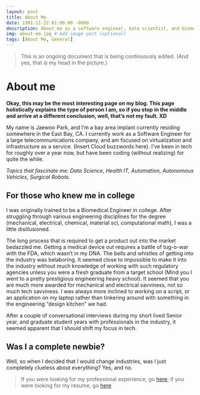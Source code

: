 ```yaml
---
layout: post
title: About Me
date: 1991-11-22 01:00:00 -0800
description: About me as a software engineer, data scientist, and biomedical engineer professionally. Also about my lifestyle, and various topics about my enthusiasm for the video game industry, animation industry, travelling, and seredipitous discovery. # Add post description (optional)
img: about-me.jpg # Add image post (optional)
tags: [About Me, General]
---
```

>This is an ongoing document that is being continuously edited. (And yes, that is my head in the picture.)

# About me

**Okay, this may be the most interesting page on my blog. This page holistically explains the type of person I am, so if you stop in the middle and arrive at a different conclusion, well, that’s not my fault. XD**

My name is Jaewoo Park, and I’m a bay area implant currently residing somewhere in the East Bay, CA. I currently work as a Software Engineer for a large telecommunications company, and am focused on virtualization and infrastructure as a service. (Insert Cloud buzzwords here). I’ve been in tech for roughly over a year now, but have been coding (without realizing) for quite the while.

*Topics that fascinate me: Data Science, Health IT, Automation, Autonomous Vehicles, Surgical Robots.*

## For those who knew me in college

I was originally trained to be a Biomedical Engineer in college. After struggling through various engineering disciplines for the degree (mechanical, electrical, chemical, material sci, computational math), I was a little disillusioned.

The long process that is required to get a product out into the market bedazzled me. Getting a medical device out requires a battle of tug-o-war with the FDA, which wasn’t in my DNA.
The bells and whistles of getting into the industry was belaboring. It seemed close to impossible to make it into the industry without much knowledge of working with such regulatory agencies unless you were a fresh graduate from a target school (Mind you I went to a pretty prestigious engineering heavy school).
It seemed that you are much more awarded for mechanical and electrical savviness, not so much tech savviness. I was always more inclined to working on a script, or an application on my laptop rather than tinkering around with something in the engineering “design kitchen” we had.

After a couple of conversational interviews during my short lived Senior year, and graduate student years with professionals in the industry, it seemed apparent that I should shift my focus in tech.

## Was I a complete newbie?

Well, so when I decided that I would change industries, was I just completely clueless about everything? Yes, and no.

>If you were looking for my professional experience, go [here](https://www.linkedin.com/in/jaewoopark91); if you were looking for my resume, go [here](http://google.com)
